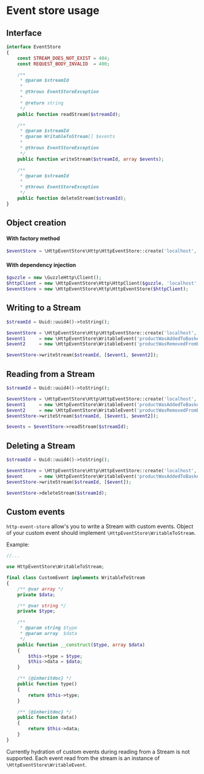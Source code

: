 # Event store usage

## Interface
```php
interface EventStore
{
    const STREAM_DOES_NOT_EXIST = 404;
    const REQUEST_BODY_INVALID  = 400;

    /**
     * @param $streamId
     *
     * @throws EventStoreException
     *
     * @return string
     */
    public function readStream($streamId);

    /**
     * @param $streamId
     * @param WritableToStream[] $events
     *
     * @throws EventStoreException
     */
    public function writeStream($streamId, array $events);

    /**
     * @param $streamId
     *
     * @throws EventStoreException
     */
    public function deleteStream($streamId);
}
```

## Object creation

#### With factory method
```php
$eventStore = \HttpEventStore\Http\HttpEventStore::create('localhost', '2113');
```

#### With dependency injection
```php
$guzzle = new \GuzzleHttp\Client();
$httpClient = new \HttpEventStore\Http\HttpClient($guzzle, 'localhost', '2113');
$eventStore = new \HttpEventStore\Http\HttpEventStore($httpClient);
```

## Writing to a Stream
```php
$streamId = Uuid::uuid4()->toString();

$eventStore = \HttpEventStore\Http\HttpEventStore::create('localhost', '2113');
$event1     = new \HttpEventStore\WritableEvent('productWasAddedToBasket', ['productId' => 'product1', 'name' => 'Teapot']);
$event2     = new \HttpEventStore\WritableEvent('productWasRemovedFromBasket', ['productId' => 'product1']);

$eventStore->writeStream($streamId, [$event1, $event2]);
```

## Reading from a Stream
```php
$streamId = Uuid::uuid4()->toString();

$eventStore = \HttpEventStore\Http\HttpEventStore::create('localhost', '2113');
$event1     = new \HttpEventStore\WritableEvent('productWasAddedToBasket', ['productId' => 'product1', 'name' => 'Teapot']);
$event2     = new \HttpEventStore\WritableEvent('productWasRemovedFromBasket', ['productId' => 'product1']);
$eventStore->writeStream($streamId, [$event1, $event2]);

$events = $eventStore->readStream($streamId);
```

## Deleting a Stream
```php
$streamId = Uuid::uuid4()->toString();

$eventStore = \HttpEventStore\Http\HttpEventStore::create('localhost', '2113');
$event      = new \HttpEventStore\WritableEvent('productWasAddedToBasket', ['productId' => 'product1', 'name' => 'Teapot']);
$eventStore->writeStream($streamId, [$event]);

$eventStore->deleteStream($streamId);
```

## Custom events
`http-event-store` allow's you to write a Stream with custom events. Object of your custom event should implement `\HttpEventStore\WritableToStream`.

Example:

```php
//...

use HttpEventStore\WritableToStream;

final class CustomEvent implements WritableToStream
{
    /** @var array */
    private $data;

    /** @var string */
    private $type;

    /**
     * @param string $type
     * @param array  $data
     */
    public function __construct($type, array $data)
    {
        $this->type = $type;
        $this->data = $data;
    }

    /** {@inheritdoc} */
    public function type()
    {
        return $this->type;
    }

    /** {@inheritdoc} */
    public function data()
    {
        return $this->data;
    }
}

```

Currently hydration of custom events during reading from a Stream is not supported.
Each event read from the stream is an instance of `\HttpEventStore\WritableEvent`.
